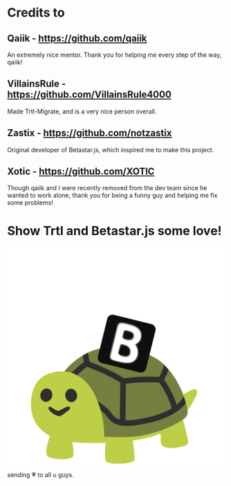 # Credits to
## Qaiik - https://github.com/qaiik
An extremely nice mentor. Thank you for helping me every step of the way, qaiik!
## VillainsRule - https://github.com/VillainsRule4000
Made Trtl-Migrate, and is a very nice person overall.
## Zastix - https://github.com/notzastix
Original developer of Betastar.js, which inspired me to make this project.
## Xotic - https://github.com/XOTlC
Though qaiik and I were recently removed from the dev team since he wanted to work alone, thank you for being a funny guy and helping me fix some problems!

# Show Trtl and Betastar.js some love!
![Betastar.js + Trtl](/assets/img/hi.png)

sending 💗 to all u guys.